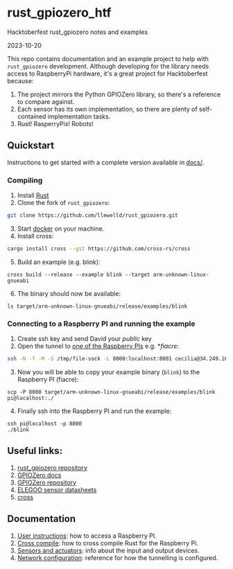 # rust_gpiozero_htf

Hacktoberfest rust_gpiozero notes and examples

2023-10-20

This repo contains documentation and an example project to help with `rust_gpiozero` development. Although developing for the library needs access to RaspberryPi hardware, it's a great project for Hacktoberfest because:

1. The project mirrors the Python GPIOZero library, so there's a reference to compare against.
2. Each sensor has its own implementation, so there are plenty of self-contained implementation tasks.
3. Rust! RasperryPis! Robots!

## Quickstart
Instructions to get started with a complete version available in [docs/](docs/).

### Compiling
1. Install [Rust](https://www.rust-lang.org/tools/install)
2. Clone the fork of `rust_gpiozero`:
```bash
git clone https://github.com/llewelld/rust_gpiozero.git
```
3. Start [docker](https://www.docker.com/get-started/) on your machine.
4. Install cross:
```bash
cargo install cross --git https://github.com/cross-rs/cross
```
5. Build an example (e.g. blink):
```
cross build --release --example blink --target arm-unknown-linux-gnueabi
```
6. The binary should now be available:
```
ls target/arm-unknown-linux-gnueabi/release/examples/blink
```

### Connecting to a Raspberry PI and running the example
1. Create ssh key and send David your *public* key
2. Open the tunnel to [one of the Raspberry PIs](docs/user_instructions.md) e.g. **fiacre*:
```bash
ssh -N -f -M -S /tmp/file-sock -L 8000:localhost:8001 cecilia@34.249.167.137
```
3. Now you will be able to copy your example binary (`blink`) to the Raspberry PI (fiacre):
```
scp -P 8000 target/arm-unknown-linux-gnueabi/release/examples/blink pi@localhost:./
```
4. Finally ssh into the Raspberry PI and run the example:
```
ssh pi@localhost -p 8000
./blink
```

## Useful links:

1. [rust_gpiozero repository](https://github.com/rahul-thakoor/rust_gpiozero.git)
2. [GPIOZero docs](https://gpiozero.readthedocs.io/en/stable/index.html)
3. [GPIOZero repository](https://github.com/gpiozero/gpiozero)
4. [ELEGOO sensor datasheets](https://download.elegoo.com/?t=Upgraded_37_in_1_Sensor_Modules_Kit)
5. [cross](https://github.com/cross-rs/cross)

## Documentation

1. [User instructions](./docs/user_instructions.md): how to access a Raspberry PI.
2. [Cross compile](./docs/cross_compile.md): how to cross compile Rust for the Raspberry Pi.
3. [Sensors and actuators](./docs/sensors.md): info about the input and output devices.
4. [Network configuration](./docs/network_configuration.md): reference for how the tunnelling is configured.

